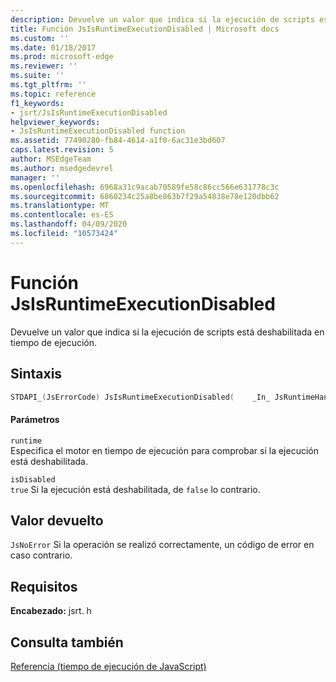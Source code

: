 ```yaml
---
description: Devuelve un valor que indica si la ejecución de scripts está deshabilitada en tiempo de ejecución.
title: Función JsIsRuntimeExecutionDisabled | Microsoft docs
ms.custom: ''
ms.date: 01/18/2017
ms.prod: microsoft-edge
ms.reviewer: ''
ms.suite: ''
ms.tgt_pltfrm: ''
ms.topic: reference
f1_keywords:
- jsrt/JsIsRuntimeExecutionDisabled
helpviewer_keywords:
- JsIsRuntimeExecutionDisabled function
ms.assetid: 77490280-fb84-4614-a1f0-6ac31e3bd607
caps.latest.revision: 5
author: MSEdgeTeam
ms.author: msedgedevrel
manager: ''
ms.openlocfilehash: 6968a31c9acab70589fe58c86cc566e631778c3c
ms.sourcegitcommit: 6860234c25a8be863b7f29a54838e78e120dbb62
ms.translationtype: MT
ms.contentlocale: es-ES
ms.lasthandoff: 04/09/2020
ms.locfileid: "10573424"
---
```

# Función JsIsRuntimeExecutionDisabled
Devuelve un valor que indica si la ejecución de scripts está deshabilitada en tiempo de ejecución.  
  
## Sintaxis  
  
```cpp  
STDAPI_(JsErrorCode) JsIsRuntimeExecutionDisabled(    _In_ JsRuntimeHandle runtime,    _Out_ bool *isDisabled);  
```  
  
#### Parámetros  
 `runtime`  
 Especifica el motor en tiempo de ejecución para comprobar si la ejecución está deshabilitada.  
  
 `isDisabled`  
 `true` Si la ejecución está deshabilitada, de `false` lo contrario.  
  
## Valor devuelto  
 `JsNoError` Si la operación se realizó correctamente, un código de error en caso contrario.  
  
## Requisitos  
 **Encabezado:** jsrt. h  
  
## Consulta también  
 [Referencia (tiempo de ejecución de JavaScript)](../chakra-hosting/reference-javascript-runtime.md)